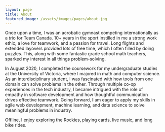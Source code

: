 ```yaml
---
layout: page
title: About
featured_image: /assets/images/pages/about.jpg
---
```


Once upon a time, I was an acrobatic gymnast competing internationally as a trio for Team Canada. 10+ years in the sport instilled in me a strong work ethic, a love for teamwork, and a passion for travel. Long flights and extended layovers provided lots of free time, which I often filled by doing puzzles. This, along with some fantastic grade school math teachers, sparked my interest in all things problem-solving.

In August 2020, I completed the coursework for my undergraduate studies at the University of Victoria, where I majored in math and computer science. As an interdisciplinary student, I was fascinated with how tools from one domain can solve problems in the other. Through multiple co-op experiences in the tech industry, I became intrigued with the role of empathy in software development and how thoughtful communication drives effective teamwork. Going forward, I am eager to apply my skills in agile web development, machine learning, and data science to solve meaningful problems in industry.

Offline, I enjoy exploring the Rockies, playing cards, live music, and long bike rides.